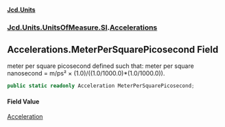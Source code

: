 #### [Jcd.Units](index.md 'index')
### [Jcd.Units.UnitsOfMeasure.SI](Jcd.Units.UnitsOfMeasure.SI.md 'Jcd.Units.UnitsOfMeasure.SI').[Accelerations](Accelerations.md 'Jcd.Units.UnitsOfMeasure.SI.Accelerations')

## Accelerations.MeterPerSquarePicosecond Field

meter per square picosecond defined such that: meter per square nanosecond = m/ps² ×
(1.0)/((1.0/1000.0)*(1.0/1000.0)).

```csharp
public static readonly Acceleration MeterPerSquarePicosecond;
```

#### Field Value
[Acceleration](Acceleration.md 'Jcd.Units.UnitTypes.Acceleration')